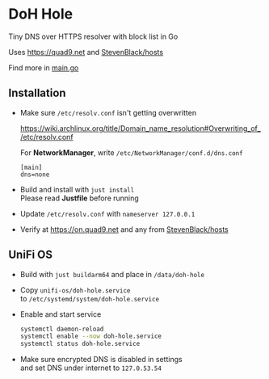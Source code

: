 # DoH Hole

Tiny DNS over HTTPS resolver with block list in Go

Uses https://quad9.net and [StevenBlack/hosts](https://raw.githubusercontent.com/StevenBlack/hosts/master/hosts)

Find more in [main.go](https://github.com/makinori/doh-hole/blob/main/main.go)

## Installation

-   Make sure `/etc/resolv.conf` isn't getting overwritten

    https://wiki.archlinux.org/title/Domain_name_resolution#Overwriting_of_/etc/resolv.conf

    For **NetworkManager**, write `/etc/NetworkManager/conf.d/dns.conf`

    ```
    [main]
    dns=none
    ```

-   Build and install with `just install`<br/>
    Please read **Justfile** before running

-   Update `/etc/resolv.conf` with `nameserver 127.0.0.1`

-   Verify at https://on.quad9.net and any from [StevenBlack/hosts](https://raw.githubusercontent.com/StevenBlack/hosts/master/hosts)

## UniFi OS

-   Build with `just buildarm64` and place in `/data/doh-hole`

-   Copy `unifi-os/doh-hole.service`<br/>
    to `/etc/systemd/system/doh-hole.service`

-   Enable and start service

    ```bash
    systemctl daemon-reload
    systemctl enable --now doh-hole.service
    systemctl status doh-hole.service
    ```

-   Make sure encrypted DNS is disabled in settings<br/>
    and set DNS under internet to `127.0.53.54`

